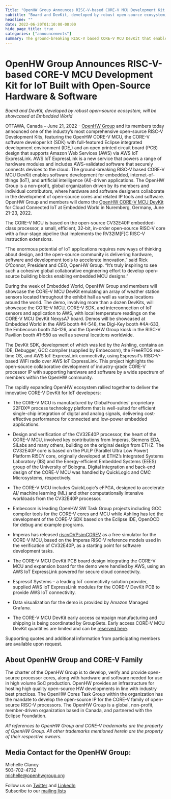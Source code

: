 ```yaml
---
Title: "OpenHW Group Announces RISC-V-based CORE-V MCU Development Kit for IoT Built with Open-Source Hardware & Software"
subtitle: "Board and DevKit, developed by robust open-source ecosystem, will be showcased at Embedded World"
headline: ""
date: 2022-06-20T01:10:00-00:00
hide_page_title: true
categories: ["announcements"]
summary: The ground-breaking RISC-V based CORE-V MCU DevKit that enables software development for embedded, internet-of-things (IoT), and artificial intelligence (AI)-driven applications will be showcased at Embedded World 2022.
---
```


# OpenHW Group Announces RISC-V-based CORE-V MCU Development Kit for IoT Built with Open-Source Hardware & Software

_Board and DevKit, developed by robust open-source ecosystem, will be showcased at Embedded World_

OTTAWA, Canada – June 21, 2022 - [OpenHW Group](http://www.openhwgroup.org/) and its members today announced one of the industry’s most comprehensive open-source RISC-V Development Kits, featuring the OpenHW CORE-V MCU, the CORE-V software developer kit (SDK) with full-featured Eclipse integrated development environment (IDE,) and an open printed circuit board (PCB) design that supports Amazon Web Services (AWS) via AWS IoT ExpressLink. AWS IoT ExpressLink is a new service that powers a range of hardware modules and includes AWS-validated software that securely connects devices to the cloud. The ground-breaking RISC-V based CORE-V MCU DevKit enables software development for embedded, internet-of-things (IoT), and artificial intelligence (AI)-driven applications. The OpenHW Group is a non-profit, global organization driven by its members and individual contributors, where hardware and software designers collaborate in the development of open-source cores and related IP tools and software. OpenHW Group and members will demo the [OpenHW CORE-V MCU DevKit](https://www.openhwgroup.org/core-v-devkits/) for Cloud Connected IoT at Embedded World in Nuremberg, Germany, June 21-23, 2022.

The CORE-V MCU is based on the open-source CV32E40P embedded-class processor, a small, efficient, 32-bit, in-order open-source RISC-V core with a four-stage pipeline that implements the RV32IM[F]C RISC-V instruction extensions.

“The enormous potential of IoT applications requires new ways of thinking about design, and the open-source community is delivering hardware, software and development tools to accelerate innovation,” said Rick O’Connor, President and CEO, OpenHW Group. “It’s truly inspiring to see such a cohesive global collaborative engineering effort to develop open-source building blocks enabling embedded MCU designs.”

During the week of Embedded World, OpenHW Group and members will showcase the CORE-V MCU DevKit emulating an array of weather station sensors located throughout the exhibit hall as well as various locations around the world. The demo, involving more than a dozen DevKits, will showcase the CORE-V MCU, CORE-V SDK, and interconnection of IoT sensors and application to AWS, with local temperature readings on the CORE-V MCU DevKit NexysA7 board. Demos will be showcased at Embedded World in the AWS booth #4-548, the Digi-Key booth #4A-633, the Embecosm booth #4-126, and the OpenHW Group kiosk in the RISC-V Pavilion booth #1-550 as well as several locations worldwide.

The DevKit SDK, development of which was led by the Ashling, contains an IDE, Debugger, GCC compiler (supplied by Embecosm), the FreeRTOS real-time OS, and AWS IoT ExpressLink connectivity, using Espressif’s RISC-V-based WiFi radio over AWS IoT ExpressLink. This project highlights the open-source collaborative development of industry-grade CORE-V processor IP with supporting hardware and software by a wide spectrum of members within the OpenHW community.

The rapidly expanding OpenHW ecosystem rallied together to deliver the innovative CORE-V DevKit for IoT developers:

- The CORE-V MCU is manufactured by GlobalFoundries’ proprietary 22FDX® process technology platform that is well-suited for efficient single-chip integration of digital and analog signals, delivering cost-effective performance for connected and low-power embedded applications.

- Design and verification of the CV32E40P processor, the heart of the CORE-V MCU, involved key contributions from Imperas, Siemens EDA, SiLabs and many others, building on the original design from ETHZ. The CV32E40P core is based on the PULP (Parallel Ultra Low Power) Platform RI5CY core, originally developed at ETHZ’s Integrated Systems Laboratory (IIS) and the Energy-efficient Embedded Systems (EEES) group of the University of Bologna. Digital integration and back-end design of the CORE-V MCU was handled by QuickLogic and CMC Microsystems, respectively.

- The CORE-V MCU includes QuickLogic’s eFPGA, designed to accelerate AI/ machine learning (ML) and other computationally intensive workloads from the CV32E40P processor.

- Embecosm is leading OpenHW SW Task Group projects including GCC compiler tools for the CORE-V cores and MCU while Ashling has led the development of the CORE-V SDK based on the Eclipse IDE, OpenOCD for debug and example programs.

- Imperas has released [riscvOVPsimCOREV](https://github.com/openhwgroup/riscv-ovpsim-corev) as a free simulator for the CORE-V MCU, based on the Imperas RISC-V reference models used in the verification of CV32E40P, as a starting point for software development tasks.

- The CORE-V MCU DevKit PCB board design integrating the CORE-V MCU and expansion board for the demo were handled by AWS, using an AWS IoT ExpressLink powered for secure cloud connectivity.

- Espressif Systems – a leading IoT connectivity solution provider, supplied AWS IoT ExpressLink modules for the CORE-V DevKit PCB to provide AWS IoT connectivity.

- Data visualization for the demo is provided by Amazon Managed Grafana.

- The CORE-V MCU DevKit early access campaign manufacturing and shipping is being coordinated by GroupGets. Early access CORE-V MCU DevKit quantities are limited and can be [reserved here](https://groupgets.com/campaigns/1040-core-v-mcu-devkit).

Supporting quotes and additional information from participating members are available upon request.

## About OpenHW Group and CORE-V Family

The charter of the OpenHW Group is to develop, verify and provide open-source processor cores, along with hardware and software needed for use in high volume SoC production. OpenHW provides an infrastructure for hosting high quality open-source HW developments in line with industry best practices. The OpenHW Cores Task Group within the organization has the mandate to develop the open-source IP for the CORE-V family of open-source RISC-V processors. The OpenHW Group is a global, non-profit, member-driven organization based in Canada, and partnered with the Eclipse Foundation.

_All references to OpenHW Group and CORE-V trademarks are the property of OpenHW Group. All other trademarks mentioned herein are the property of their respective owners._

## Media Contact for the OpenHW Group:

Michelle Clancy  
503-702-4732  
[michelle@openhwgroup.org](mailto:michelle@openhwgroup.org)

Follow us on [Twitter](https://twitter.com/openhwgroup) and [LinkedIn](https://www.linkedin.com/company/openhwgroup/mycompany/)  
Subscribe to our [mailing lists](https://share.hsforms.com/1XdNvwOBNRTONOVdZjwVleg4o9yd)
